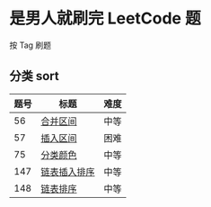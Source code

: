 # 是男人就刷完 LeetCode 题

按 Tag 刷题

## 分类 sort

| 题号 | 标题     | 难度 |
| ---- | -------- | ---- |
| 56   | [合并区间](https://github.com/StarShi/Big-Monster/blob/master/source/leet-code/doc/%E5%90%88%E5%B9%B6%E5%8C%BA%E9%97%B4.md) | 中等 |
| 57   | [插入区间](https://github.com/StarShi/Big-Monster/blob/master/source/leet-code/doc/%E6%8F%92%E5%85%A5%E5%8C%BA%E9%97%B4.md) | 困难 |
| 75   | [分类颜色](https://github.com/StarShi/Big-Monster/blob/master/source/leet-code/doc/%E5%88%86%E7%B1%BB%E9%A2%9C%E8%89%B2.md) | 中等 |
| 147  | [链表插入排序](https://github.com/StarShi/Big-Monster/blob/master/source/leet-code/doc/%e9%93%be%e8%a1%a8%e6%8f%92%e5%85%a5%e6%8e%92%e5%ba%8f.md) | 中等 |
| 148  | [链表排序](https://github.com/StarShi/Big-Monster/blob/master/source/leet-code/doc/%E9%93%BE%E8%A1%A8%E6%8E%92%E5%BA%8F.md) | 中等 |
